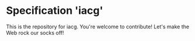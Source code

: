 
# Specification 'iacg'

This is the repository for iacg. You're welcome to contribute! Let's make the Web rock our socks
off!
